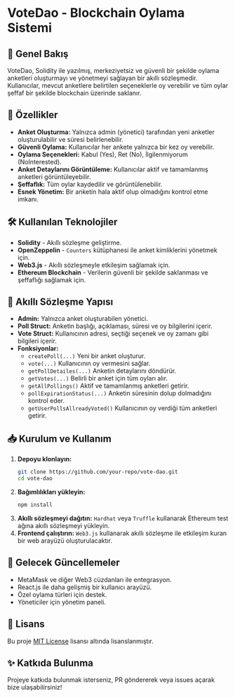 # VoteDao - Blockchain Oylama Sistemi

## 📌 Genel Bakış
VoteDao, Solidity ile yazılmış, merkeziyetsiz ve güvenli bir şekilde oylama anketleri oluşturmayı ve yönetmeyi sağlayan bir akıllı sözleşmedir. Kullanıcılar, mevcut anketlere belirtilen seçeneklerle oy verebilir ve tüm oylar şeffaf bir şekilde blockchain üzerinde saklanır.

## 🚀 Özellikler
- **Anket Oluşturma:** Yalnızca admin (yönetici) tarafından yeni anketler oluşturulabilir ve süresi belirlenebilir.
- **Güvenli Oylama:** Kullanıcılar her ankete yalnızca bir kez oy verebilir.
- **Oylama Seçenekleri:** Kabul (Yes), Ret (No), İlgilenmiyorum (NoInterested).
- **Anket Detaylarını Görüntüleme:** Kullanıcılar aktif ve tamamlanmış anketleri görüntüleyebilir.
- **Şeffaflık:** Tüm oylar kaydedilir ve görüntülenebilir.
- **Esnek Yönetim:** Bir anketin hala aktif olup olmadığını kontrol etme imkanı.

## 🛠️ Kullanılan Teknolojiler
- **Solidity** - Akıllı sözleşme geliştirme.
- **OpenZeppelin** - `Counters` kütüphanesi ile anket kimliklerini yönetmek için.
- **Web3.js** - Akıllı sözleşmeyle etkileşim sağlamak için.
- **Ethereum Blockchain** - Verilerin güvenli bir şekilde saklanması ve şeffaflığı sağlamak için.

## 📜 Akıllı Sözleşme Yapısı
- **Admin:** Yalnızca anket oluşturabilen yönetici.
- **Poll Struct:** Anketin başlığı, açıklaması, süresi ve oy bilgilerini içerir.
- **Vote Struct:** Kullanıcının adresi, seçtiği seçenek ve oy zamanı gibi bilgileri içerir.
- **Fonksiyonlar:**
  - `createPoll(...)` Yeni bir anket oluşturur.
  - `vote(...)` Kullanıcının oy vermesini sağlar.
  - `getPollDetailes(...)` Anketin detaylarını döndürür.
  - `getVotes(...)` Belirli bir anket için tüm oyları alır.
  - `getAllPollings()` Aktif ve tamamlanmış anketleri getirir.
  - `pollExpirationStatus(...)` Anketin süresinin dolup dolmadığını kontrol eder.
  - `getUserPollsAllreadyVoted()` Kullanıcının oy verdiği tüm anketleri getirir.

## 📥 Kurulum ve Kullanım
1. **Depoyu klonlayın:**
   ```bash
   git clone https://github.com/your-repo/vote-dao.git
   cd vote-dao
   ```
2. **Bağımlılıkları yükleyin:**
   ```bash
   npm install
   ```
3. **Akıllı sözleşmeyi dağıtın:**
   `Hardhat` veya `Truffle` kullanarak Ethereum test ağına akıllı sözleşmeyi yükleyin.
4. **Frontend çalıştırın:**
   `Web3.js` kullanarak akıllı sözleşme ile etkileşim kuran bir web arayüzü oluşturulacaktır.

## 📌 Gelecek Güncellemeler
- MetaMask ve diğer Web3 cüzdanları ile entegrasyon.
- React.js ile daha gelişmiş bir kullanıcı arayüzü.
- Özel oylama türleri için destek.
- Yöneticiler için yönetim paneli.

## 📄 Lisans
Bu proje [MIT License](LICENSE) lisansı altında lisanslanmıştır.

## ✨ Katkıda Bulunma
Projeye katkıda bulunmak isterseniz, PR göndererek veya issues açarak bize ulaşabilirsiniz!


